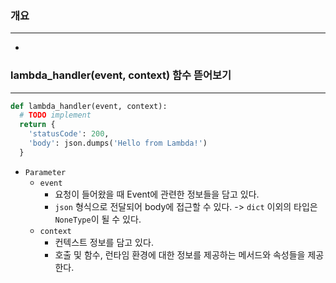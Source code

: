 ### 개요

---

-   



### lambda_handler(event, context) 함수 뜯어보기

---

```python
def lambda_handler(event, context):
  # TODO implement
  return {
    'statusCode': 200,
    'body': json.dumps('Hello from Lambda!')
  }
```



-   `Parameter`
    -   `event`
        -   요청이 들어왔을 때 Event에 관련한 정보들을 담고 있다. 
        -   `json` 형식으로 전달되어 body에 접근할 수 있다. -> `dict` 이외의 타입은 `NoneType`이 될 수 있다.
    -   `context` 
        -   컨텍스트 정보를 담고 있다.
        -   호출 및 함수, 런타임 환경에 대한 정보를 제공하는 메서드와 속성들을 제공한다.